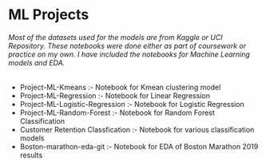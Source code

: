 # ML Projects
###### Most of the datasets used for the models are from Kaggle or UCI Repository. These notebooks were done either as part of coursework or practice on my own. I have included the notebooks for Machine Learning models and EDA.
+ Project-ML-Kmeans :- Notebook for Kmean clustering model
+ Project-ML-Regression :- Notebook for Linear Regression
+ Project-ML-Logistic-Regression :- Notebook for Logistic Regression
+  Project-ML-Random-Forest :- Notebook for Random Forest Classification
+ Customer Retention Classfication :- Notebook for various classification models
+ Boston-marathon-eda-git :- Notebook for EDA of Boston Marathon 2019 results
